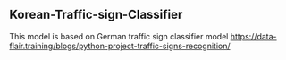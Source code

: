 ## Korean-Traffic-sign-Classifier
This model is based on German traffic sign classifier model <https://data-flair.training/blogs/python-project-traffic-signs-recognition/>


